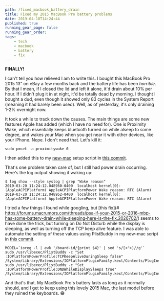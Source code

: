 ```yaml
---
path: /fixed_macbook_battery_drain
title: Fixed my 2015 MacBook Pro battery problems
date: 2019-04-18T14:24:44
published: true
running_gear_page: false
running_gear_order: 
tags: 
    - tech 
    - macbook 
    - battery 
    - fix
---
```


**FINALLY!**

I can't tell you how relieved I am to write this. I bought this MacBook Pro 2015 13" on eBay a few months back and the battery life has been *horrible*. By that I mean, if I closed the lid and left it alone, it'd drain about 10% per hour. If I didn't plug it in at night, it'd be totally dead by morning. I thought I bought a dud, even though it showed only 83 cycles in the System Report (meaning it had barely been used). Well, as of yesterday, it's only draining 1-2% overnight now.

It took a while to track down the causes. The main things are some new features Apple has added (which I have no need for). One is Proximity Wake, which essentially keeps bluetooth turned on while alseep to some degree, and wakes your Mac when you get near it with other devices, like your iPhone. Nope. I don't need that. Let's kill it:

```
sudo pmset -a proximitywake 0
```

I then added this to my [new-mac](https://github.com/gricard/new-mac) setup script in [this commit](https://github.com/gricard/new-mac/commit/5e49bb1168cb34badece6114f9016eb706100dcd).

That's one problem taken care of, but I still had power drain occurring. Here's the log output showing it waking up:

```
$ log show --style syslog | grep "Wake reason"
2019-03-20 11:24:12.048950-0400  localhost kernel[0]: (AppleACPIPlatform) AppleACPIPlatformPower Wake reason: RTC (Alarm)
2019-03-20 11:24:12.048952-0400  localhost kernel[0]: (AppleACPIPlatform) AppleACPIPlatformPower Wake reason: RTC (Alarm)
```

I tried a few things I found while googling, but [this fix](# https://forums.macrumors.com/threads/psa-if-your-2015-or-2016-mbp-has-some-battery-drain-while-sleeping-here-is-the-fix.2026702/) seems to have done the trick, but turning on Do Not Disturb while the display is sleeping, as well as turning off the TCP keep alive feature. I was able to automate the setting of these values using PlistBuddy in my new-mac script in [this commit](https://github.com/gricard/new-mac/commit/f29ff15030c70b9a1c5da3aec1d1e0b4056e5caa).

```
MODEL=`ioreg -l | awk '/board-id/{print $4}' | sed 's/[<">]//g'`
sudo /usr/libexec/PlistBuddy -c "Set :IOPlatformPowerProfile:TCPKeepAliveDuringSleep false" /System/Library/Extensions/IOPlatformPluginFamily.kext/Contents/PlugIns/X86PlatformPlugin.kext/Contents/Resources/$MODEL.plist
sudo /usr/libexec/PlistBuddy -c "Set :IOPlatformPowerProfile:DNDWhileDisplaySleeps true" /System/Library/Extensions/IOPlatformPluginFamily.kext/Contents/PlugIns/X86PlatformPlugin.kext/Contents/Resources/$MODEL.plist
```

And that's that. My MacBook Pro's battery lasts as long as it normally should, and I get to keep using this lovely 2015 Mac, the last model before they ruined the keyboards. 😁